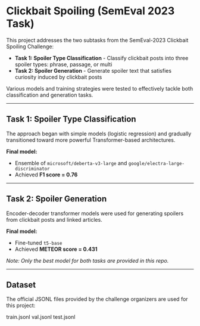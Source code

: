# Clickbait Spoiling (SemEval 2023 Task)

This project addresses the two subtasks from the SemEval-2023 Clickbait Spoiling Challenge:

- **Task 1: Spoiler Type Classification** - Classify clickbait posts into three spoiler types: phrase, passage, or multi
- **Task 2: Spoiler Generation** - Generate spoiler text that satisfies curiosity induced by clickbait posts

Various models and training strategies were tested to effectively tackle both classification and generation tasks.

---

## Task 1: Spoiler Type Classification

The approach began with simple models (logistic regression) and gradually transitioned toward more powerful Transformer-based architectures.

**Final model:**
- Ensemble of `microsoft/deberta-v3-large` and `google/electra-large-discriminator`  
- Achieved **F1 score = 0.76**

---

## Task 2: Spoiler Generation

Encoder-decoder transformer models were used for generating spoilers from clickbait posts and linked articles.

**Final model:**
- Fine-tuned `t5-base`
- Achieved **METEOR score = 0.431**

*Note: Only the best model for both tasks are provided in this repo.*

---

## Dataset
The official JSONL files provided by the challenge organizers are used for this project:

train.jsonl
val.jsonl
test.jsonl
